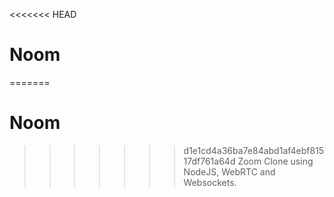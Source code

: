 <<<<<<< HEAD
# Noom

=======
# Noom

>>>>>>> d1e1cd4a36ba7e84abd1af4ebf81517df761a64d
Zoom Clone using NodeJS, WebRTC and Websockets.
